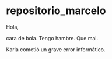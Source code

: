 # repositorio_marcelo
Hola,

cara de bola.
Tengo hambre.
Que mal.

Karla cometió un grave error informático.
